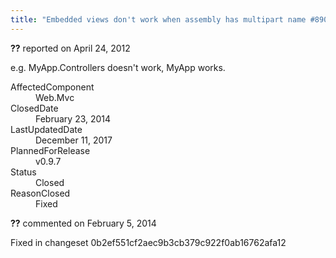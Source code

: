```yaml
---
title: "Embedded views don't work when assembly has multipart name #890"
---
```

<div class="issue-report"><div class="issue-header"><b>??</b> reported on <time datetime="2012-04-24T20:47:55.15-07:00" title="2012-04-24T20:47:55.15-07:00">April 24, 2012</time></div><div class="issue-message" markdown="1">

e.g. MyApp.Controllers doesn't work, MyApp works.

</div><div class="issue-footer"><dl><dt>AffectedComponent</dt><dd>Web.Mvc</dd><dt>ClosedDate</dt><dd><time datetime="2014-02-23T19:19:27.21-08:00" title="2014-02-23T19:19:27.21-08:00">February 23, 2014</time></dd><dt>LastUpdatedDate</dt><dd><time datetime="2017-12-11T02:15:56.247-08:00" title="2017-12-11T02:15:56.247-08:00">December 11, 2017</time></dd><dt>PlannedForRelease</dt><dd>v0.9.7</dd><dt>Status</dt><dd>Closed</dd><dt>ReasonClosed</dt><dd>Fixed</dd></dl></div></div><div id="comment-132727" class="issue-comment"><div class="issue-header"><b>??</b> commented on <time datetime="2014-02-05T11:42:29.62-08:00" title="2014-02-05T11:42:29.62-08:00">February 5, 2014</time></div><div class="issue-message" markdown="1">

Fixed in changeset 0b2ef551cf2aec9b3cb379c922f0ab16762afa12

</div></div>